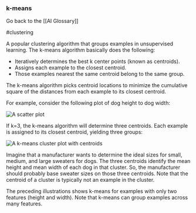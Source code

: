 ### k-means

Go back to the [[AI Glossary]]

#clustering

A popular clustering algorithm that groups examples in unsupervised learning. The k-means algorithm basically does the following:

- Iteratively determines the best k center points (known as centroids).
- Assigns each example to the closest centroid. 
- Those examples nearest the same centroid belong to the same group.

The k-means algorithm picks centroid locations to minimize the cumulative square of the distances from each example to its closest centroid.

For example, consider the following plot of dog height to dog width:

![A scatter plot](https://i.imgur.com/H9J1veA.png)

If k=3, the k-means algorithm will determine three centroids. Each example is assigned to its closest centroid, yielding three groups:

![A k-means cluster plot with centroids](https://i.imgur.com/mVperul.png)

Imagine that a manufacturer wants to determine the ideal sizes for small, medium, and large sweaters for dogs. The three centroids identify the mean height and mean width of each dog in that cluster. So, the manufacturer should probably base sweater sizes on those three centroids. Note that the centroid of a cluster is typically not an example in the cluster.

The preceding illustrations shows k-means for examples with only two features (height and width). Note that k-means can group examples across many features.

